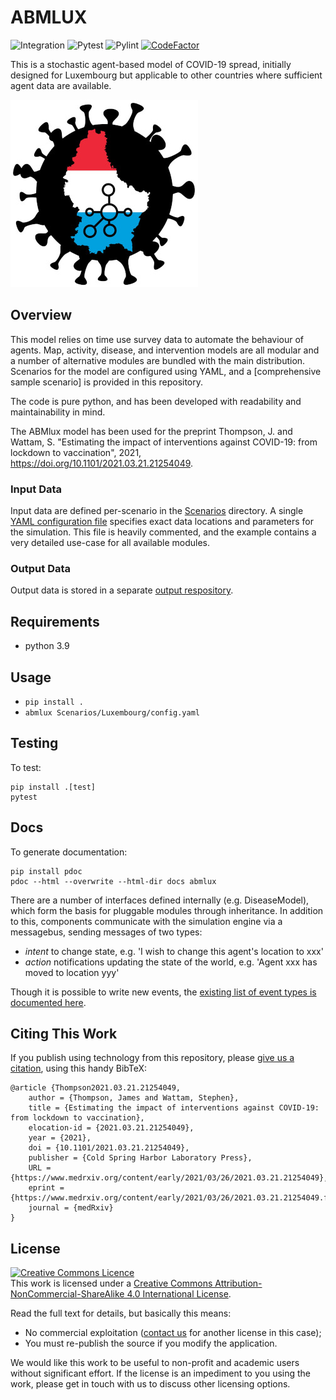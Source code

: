 # ABMLUX
![Integration](https://github.com/abm-covid-lux/abmlux/workflows/Integration/badge.svg?branch=master)
![Pytest](https://github.com/abm-covid-lux/abmlux/workflows/Pytest/badge.svg)
![Pylint](https://github.com/abm-covid-lux/abmlux/workflows/Pylint/badge.svg)
[![CodeFactor](https://www.codefactor.io/repository/github/abm-covid-lux/abmlux/badge?s=006dc8f386c6ea6d2a7a90377ff30fcf15328919)](https://www.codefactor.io/repository/github/abm-covid-lux/abmlux)

This is a stochastic agent-based model of COVID-19 spread, initially designed for Luxembourg but applicable to other countries where sufficient agent data are available.

![ABMLUX Logo](abmlux_logo.jpg)


## Overview
This model relies on time use survey data to automate the behaviour of agents.  Map, activity, disease, and intervention models are all modular and a number of alternative modules are bundled with the main distribution.  Scenarios for the model are configured using YAML, and a [comprehensive sample scenario] is provided in this repository.

The code is pure python, and has been developed with readability and maintainability in mind.

The ABMlux model has been used for the preprint Thompson, J. and Wattam, S. "Estimating the impact of interventions against COVID-19: from lockdown to vaccination", 2021, https://doi.org/10.1101/2021.03.21.21254049.

### Input Data
Input data are defined per-scenario in the [Scenarios](Scenarios/) directory.  A single [YAML configuration file](Scenarios/Luxembourg/config.yaml) specifies exact data locations and parameters for the simulation.  This file is heavily commented, and the example contains a very detailed use-case for all available modules.

### Output Data
Output data is stored in a separate [output respository](https://github.com/abm-covid-lux/output).

## Requirements

 * python 3.9

## Usage

 * `pip install .`
 * `abmlux Scenarios/Luxembourg/config.yaml`

## Testing
To test:

    pip install .[test]
    pytest

## Docs
To generate documentation:

    pip install pdoc
    pdoc --html --overwrite --html-dir docs abmlux

There are a number of interfaces defined internally (e.g. DiseaseModel), which form the basis for pluggable modules through inheritance.  In addition to this, components communicate with the simulation engine via a messagebus, sending messages of two types:

 * _intent_ to change state, e.g. 'I wish to change this agent's location to xxx'
 * _action_ notifications updating the state of the world, e.g. 'Agent xxx has moved to location yyy'

Though it is possible to write new events, the [existing list of event types is documented here](docs/events.md).

## Citing This Work
If you publish using technology from this repository, please [give us a citation](https://www.medrxiv.org/content/10.1101/2021.03.21.21254049v1), using this handy BibTeX:

    @article {Thompson2021.03.21.21254049,
        author = {Thompson, James and Wattam, Stephen},
        title = {Estimating the impact of interventions against COVID-19: from lockdown to vaccination},
        elocation-id = {2021.03.21.21254049},
        year = {2021},
        doi = {10.1101/2021.03.21.21254049},
        publisher = {Cold Spring Harbor Laboratory Press},
        URL = {https://www.medrxiv.org/content/early/2021/03/26/2021.03.21.21254049},
        eprint = {https://www.medrxiv.org/content/early/2021/03/26/2021.03.21.21254049.full.pdf},
        journal = {medRxiv}
    }


## License
<a rel="license" href="http://creativecommons.org/licenses/by-nc-sa/4.0/"><img alt="Creative Commons Licence" style="border-width:0" src="https://i.creativecommons.org/l/by-nc-sa/4.0/88x31.png" /></a><br />This work is licensed under a <a rel="license" href="http://creativecommons.org/licenses/by-nc-sa/4.0/">Creative Commons Attribution-NonCommercial-ShareAlike 4.0 International License</a>.

Read the full text for details, but basically this means:
 * No commercial exploitation ([contact us](https://www.abmlux.org) for another license in this case);
 * You must re-publish the source if you modify the application.

We would like this work to be useful to non-profit and academic users without significant effort.  If the license is an impediment to you using the work, please get in touch with us to discuss other licensing options.
